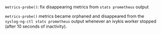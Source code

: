 `metrics-probe()`: fix disappearing metrics from `stats prometheus` output

`metrics-probe()` metrics became orphaned and disappeared from the `syslog-ng-ctl stats prometheus` output
whenever an ivykis worker stopped (after 10 seconds of inactivity).
